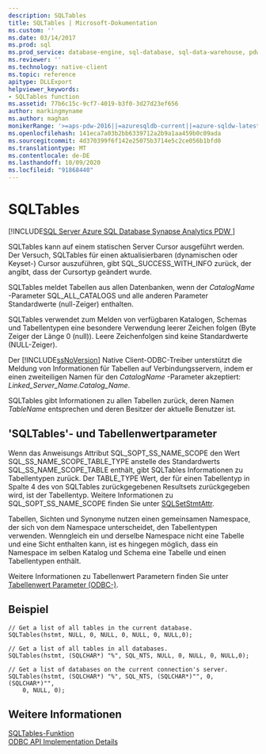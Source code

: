 ```yaml
---
description: SQLTables
title: SQLTables | Microsoft-Dokumentation
ms.custom: ''
ms.date: 03/14/2017
ms.prod: sql
ms.prod_service: database-engine, sql-database, sql-data-warehouse, pdw
ms.reviewer: ''
ms.technology: native-client
ms.topic: reference
apitype: DLLExport
helpviewer_keywords:
- SQLTables function
ms.assetid: 77b6c15c-9cf7-4019-b3f0-3d27d23ef656
author: markingmyname
ms.author: maghan
monikerRange: '>=aps-pdw-2016||=azuresqldb-current||=azure-sqldw-latest||>=sql-server-2016||=sqlallproducts-allversions||>=sql-server-linux-2017||=azuresqldb-mi-current'
ms.openlocfilehash: 141eca7a03b2bb6339712a2b9a1aa459b0c09ada
ms.sourcegitcommit: 4d370399f6f142e25075b3714e5c2ce056b1bfd0
ms.translationtype: MT
ms.contentlocale: de-DE
ms.lasthandoff: 10/09/2020
ms.locfileid: "91868440"
---
```

# <a name="sqltables"></a>SQLTables
[!INCLUDE[SQL Server Azure SQL Database Synapse Analytics PDW ](../../includes/applies-to-version/sql-asdb-asdbmi-asa-pdw.md)]

  SQLTables kann auf einem statischen Server Cursor ausgeführt werden. Der Versuch, SQLTables für einen aktualisierbaren (dynamischen oder Keyset-) Cursor auszuführen, gibt SQL_SUCCESS_WITH_INFO zurück, der angibt, dass der Cursortyp geändert wurde.  
  
 SQLTables meldet Tabellen aus allen Datenbanken, wenn der *CatalogName* -Parameter SQL_ALL_CATALOGS und alle anderen Parameter Standardwerte (null-Zeiger) enthalten.  
  
 SQLTables verwendet zum Melden von verfügbaren Katalogen, Schemas und Tabellentypen eine besondere Verwendung leerer Zeichen folgen (Byte Zeiger der Länge 0 (null)). Leere Zeichenfolgen sind keine Standardwerte (NULL-Zeiger).  
  
 Der [!INCLUDE[ssNoVersion](../../includes/ssnoversion-md.md)] Native Client-ODBC-Treiber unterstützt die Meldung von Informationen für Tabellen auf Verbindungsservern, indem er einen zweiteiligen Namen für den *CatalogName* -Parameter akzeptiert: *Linked_Server_Name.Catalog_Name*.  
  
 SQLTables gibt Informationen zu allen Tabellen zurück, deren Namen *TableName* entsprechen und deren Besitzer der aktuelle Benutzer ist.  
  
## <a name="sqltables-and-table-valued-parameters"></a>'SQLTables'- und Tabellenwertparameter  
 Wenn das Anweisungs Attribut SQL_SOPT_SS_NAME_SCOPE den Wert SQL_SS_NAME_SCOPE_TABLE_TYPE anstelle des Standardwerts SQL_SS_NAME_SCOPE_TABLE enthält, gibt SQLTables Informationen zu Tabellentypen zurück. Der TABLE_TYPE Wert, der für einen Tabellentyp in Spalte 4 des von SQLTables zurückgegebenen Resultsets zurückgegeben wird, ist der Tabellentyp. Weitere Informationen zu SQL_SOPT_SS_NAME_SCOPE finden Sie unter [SQLSetStmtAttr](../../relational-databases/native-client-odbc-api/sqlsetstmtattr.md).  
  
 Tabellen, Sichten und Synonyme nutzen einen gemeinsamen Namespace, der sich von dem Namespace unterscheidet, den Tabellentypen verwenden. Wenngleich ein und derselbe Namespace nicht eine Tabelle und eine Sicht enthalten kann, ist es hingegen möglich, dass ein Namespace im selben Katalog und Schema eine Tabelle und einen Tabellentypen enthält.  
  
 Weitere Informationen zu Tabellenwert Parametern finden Sie unter [Tabellenwert Parameter &#40;ODBC-&#41;](../../relational-databases/native-client-odbc-table-valued-parameters/table-valued-parameters-odbc.md).  
  
## <a name="example"></a>Beispiel  
  
```  
// Get a list of all tables in the current database.  
SQLTables(hstmt, NULL, 0, NULL, 0, NULL, 0, NULL,0);  
  
// Get a list of all tables in all databases.  
SQLTables(hstmt, (SQLCHAR*) "%", SQL_NTS, NULL, 0, NULL, 0, NULL,0);  
  
// Get a list of databases on the current connection's server.  
SQLTables(hstmt, (SQLCHAR*) "%", SQL_NTS, (SQLCHAR*)"", 0, (SQLCHAR*)"",  
    0, NULL, 0);  
```  
  
## <a name="see-also"></a>Weitere Informationen  
 [SQLTables-Funktion](../../odbc/reference/syntax/sqltables-function.md)   
 [ODBC API Implementation Details](../../relational-databases/native-client-odbc-api/odbc-api-implementation-details.md)  
  
